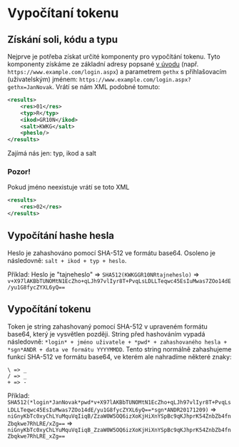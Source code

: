 # Vypočítaní tokenu
## Získání soli, kódu a typu
Nejprve je potřeba získat určité komponenty pro vypočítání tokenu. Tyto komponenty získáme ze základní adresy popsané [v úvodu](README.md) (např. `https://www.example.com/login.aspx`) a parametrem `gethx` s přihlašovacím (uživatelským) jménem: `https://www.example.com/login.aspx?gethx=JanNovak`. Vrátí se nám XML podobné tomuto:
```xml
<results>
    <res>01</res>
    <typ>R</typ>
    <ikod>GR10N</ikod>
    <salt>KWKG</salt>
    <pheslo/>
</results>
```
Zajímá nás jen: typ, ikod a salt

### Pozor!
Pokud jméno neexistuje vrátí se toto XML
```xml
<results>
    <res>02</res>
</results>
```

## Vypočítání hashe hesla
Heslo je zahashováno pomocí SHA-512 ve formátu base64. Osoleno je následovně: `salt + ikod + typ + heslo`.

Příklad: Heslo je "tajneheslo" => `SHA512(KWKGGR10NRtajneheslo)` => `v+X97lAKBbTUNOMtN1EcZho+qLJh97vlIyr8T+PvqLsLDLLTeqwc45EsIuMwas7ZOo14dE/yu1G8fycZYXL6yQ==`

## Vypočítání tokenu
Token je string zahashovaný pomocí SHA-512 v upraveném formátu base64, který je vysvětlen později. String před hashováním vypadá následovně: `*login* + jméno uživatele + *pwd* + zahashovaného hesla + *sgn*ANDR + data ve formátu YYYYMMDD`. Tento string normálně zahashujeme funkcí SHA-512 ve formátu base64, ve kterém ale nahradíme některé znaky:
```
\ => _
/ => _
+ => -
```

Příklad: `SHA512(*login*JanNovak*pwd*v+X97lAKBbTUNOMtN1EcZho+qLJh97vlIyr8T+PvqLsLDLLTeqwc45EsIuMwas7ZOo14dE/yu1G8fycZYXL6yQ==*sgn*ANDR20171209)` => `niGnyKbTc0xyChLYuMquVqIiqB/ZzaW0W5OQ6izXoKjHiXnYSpBc9qKJhprK54ZnbZb4fnZbqkwe7RhLRE/xZg==` => `niGnyKbTc0xyChLYuMquVqIiqB_ZzaW0W5OQ6izXoKjHiXnYSpBc9qKJhprK54ZnbZb4fnZbqkwe7RhLRE_xZg==`
